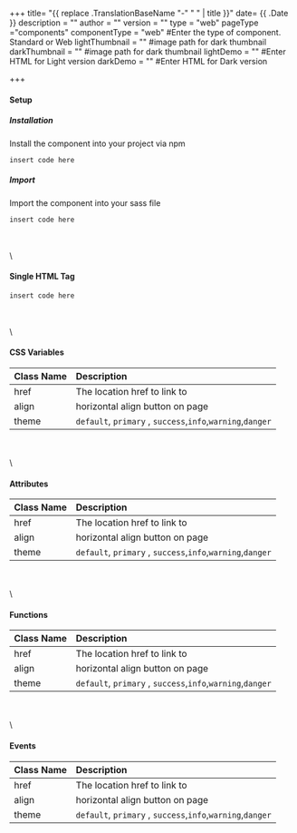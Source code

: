 +++
title= "{{ replace .TranslationBaseName "-" " " | title }}"
date= {{ .Date }}
description = ""
author = ""
version = ""
type = "web" 
pageType ="components"
componentType = "web" #Enter the type of component. Standard or Web
lightThumbnail = "" #image path for dark thumbnail
darkThumbnail = "" #image path for dark thumbnail 
lightDemo = "" #Enter HTML for Light version
darkDemo = "" #Enter HTML for Dark version


+++



#### Setup

##### Installation
Install the component into your project via npm
    
    insert code here


##### Import
Import the component into your sass file 

    insert code here


\
\
\

#### Single HTML Tag

    insert code here
\
\
\

#### CSS Variables
| Class Name |  Description |
|:--|:--|
| href | The location href to link to |
| align |  horizontal align button on page |
| theme | `default`, `primary` , `success`,`info`,`warning`,`danger` |

\
\
\

#### Attributes

| Class Name |  Description |
|:--|:--|
| href | The location href to link to |
| align |  horizontal align button on page |
| theme | `default`, `primary` , `success`,`info`,`warning`,`danger` |

\
\
\

#### Functions
| Class Name |  Description |
|:--|:--|
| href | The location href to link to |
| align |  horizontal align button on page |
| theme | `default`, `primary` , `success`,`info`,`warning`,`danger` |
\
\
\

#### Events
| Class Name |  Description |
|:--|:--|
| href | The location href to link to |
| align |  horizontal align button on page |
| theme | `default`, `primary` , `success`,`info`,`warning`,`danger` |




